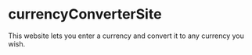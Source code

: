 # currencyConverterSite
This website lets you enter a currency and convert it to any currency you wish.
